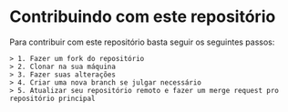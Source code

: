 # Contribuindo com este repositório
Para contribuir com este repositório basta seguir os seguintes passos:

```
> 1. Fazer um fork do repositório
> 2. Clonar na sua máquina
> 3. Fazer suas alterações
> 4. Criar uma nova branch se julgar necessário
> 5. Atualizar seu repositório remoto e fazer um merge request pro repositório principal
```


